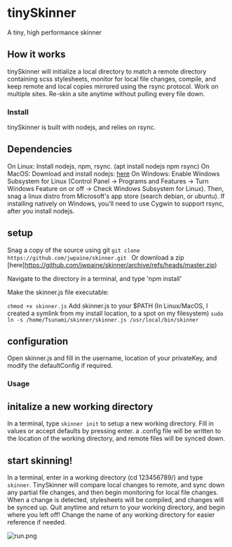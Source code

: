 # tinySkinner

A tiny, high performance skinner

## How it works

tinySkinner will initialize a local directory to match a remote directory containing scss stylesheets, monitor for local file changes, compile, and keep remote and local copies mirrored using the rsync protocol. Work on multiple sites. Re-skin a site anytime without pulling every file down.

### Install

tinySkinner is built with nodejs, and relies on rsync.

## Dependencies
On Linux: Install nodejs, npm, rsync. (apt install nodejs npm rsync)
On MacOS: Download and install nodejs: [here](https://nodejs.org/en/download/)
On Windows: Enable Windows Subsystem for Linux (Control Panel -> Programs and Features -> Turn Windows Feature on or off -> Check Windows Subsystem for Linux). Then, snag a linux distro from Microsoft's app store (search debian, or ubuntu). If installing natively on Windows, you'll need to use Cygwin to support rsync, after you install nodejs.

## setup 
Snag a copy of the source using git
```git clone https://github.com/jwpaine/skinner.git ```
Or download a zip [here]https://github.com/jwpaine/skinner/archive/refs/heads/master.zip)

Navigate to the directory in a terminal, and type 'npm install'

Make the skinner.js file executable:

``` chmod +x skinner.js ```
Add skinner.js to your $PATH (In Linux/MacOS, I created a symlink from my install location, to a spot on my filesystem)
``` sudo ln -s /home/Tsunami/skinner/skinner.js /usr/local/bin/skinner ```

## configuration

Open skinner.js and fill in the username, location of your privateKey, and modify the defaultConfig if required.

### Usage

## initalize a new working directory

In a terminal, type ```skinner init``` to setup a new working directory. Fill in values or accept defaults by pressing enter. a .config file will be written to the location of the working directory, and remote files will be synced down.

## start skinning!

In a terminal, enter in a working directory (cd 123456789/) and type ```skinner```. TinySkinner will compare local changes to remote, and sync down any partial file changes, and then begin monitoring for local file changes. When a change is detected, stylesheets will be compiled, and changes will be synced up. Quit anytime and return to your working directory, and begin where you left off! Change the name of any working directory for easier reference if needed.

![run.png](run.png)

